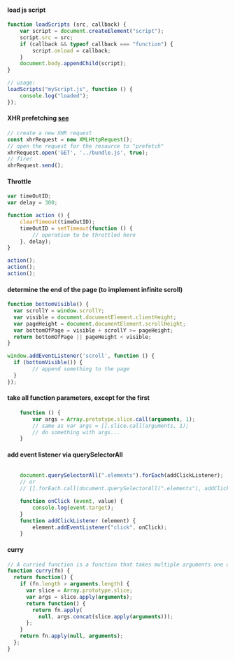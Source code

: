 #### load js script
```js
function loadScripts (src, callback) {
    var script = document.createElement("script");
    script.src = src;
    if (callback && typeof callback === "function") {
        script.onload = callback;
    }
    document.body.appendChild(script);
}

// usage:
loadScripts("myScript.js", function () {
    console.log("loaded");
});
```

#### XHR prefetching [see](https://medium.com/dev-channel/a-netflix-web-performance-case-study-c0bcde26a9d9)
```js
// create a new XHR request
const xhrRequest = new XMLHttpRequest();
// open the request for the resource to "prefetch"
xhrRequest.open('GET', '../bundle.js', true);
// fire!
xhrRequest.send();
```


#### Throttle
```js
var timeOutID;
var delay = 300;

function action () {
    clearTimeout(timeOutID);    
    timeOutID = setTimeout(function () {
        // operation to be throttled here
    }, delay);
}

action();
action();
action();

```

#### determine the end of the page (to implement infinite scroll)
```js
function bottomVisible() {
  var scrollY = window.scrollY;
  var visible = document.documentElement.clientHeight;
  var pageHeight = document.documentElement.scrollHeight;
  var bottomOfPage = visible + scrollY >= pageHeight;
  return bottomOfPage || pageHeight < visible;
}

window.addEventListener('scroll', function () {
  if (bottomVisible()) {
        // append something to the page
  }
});
```

#### take all function parameters, except for the first 
```js
    function () {
        var args = Array.prototype.slice.call(arguments, 1);
        // same as var args = [].slice.call(arguments, 1);
        // do something with args...
    }

```


#### add event listener via querySelectorAll
```js

    document.querySelectorAll(".elements").forEach(addClickListener);
    // or
    // [].forEach.call(document.querySelectorAll(".elements"), addClickListener);

    function onClick (event, value) {
        console.log(event.target);
    }
    function addClickListener (element) {
        element.addEventListener("click", onClick);
    }
```

#### curry
```js
// A curried function is a function that takes multiple arguments one at a time.
function curry(fn) {
  return function() {
    if (fn.length > arguments.length) {
      var slice = Array.prototype.slice;
      var args = slice.apply(arguments);
      return function() {
        return fn.apply(
          null, args.concat(slice.apply(arguments)));
      };
    }
    return fn.apply(null, arguments);
  };
}
```

